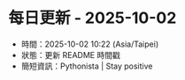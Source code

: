 # 每日更新 - 2025-10-02

- 時間：2025-10-02 10:22 (Asia/Taipei)
- 狀態：更新 README 時間戳
- 簡短資訊：Pythonista | Stay positive
